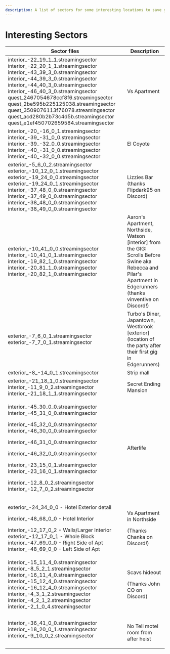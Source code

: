 ```yaml
---
description: A list of sectors for some interesting locations to save you hunting for them
---
```


# Interesting Sectors

| Sector files                                                                                                                                                                                                                                                                                                                                                                                                                                            | Description                                                                                                                                                          |
| ------------------------------------------------------------------------------------------------------------------------------------------------------------------------------------------------------------------------------------------------------------------------------------------------------------------------------------------------------------------------------------------------------------------------------------------------------- | -------------------------------------------------------------------------------------------------------------------------------------------------------------------- |
| interior\_-22\_19\_1\_1.streamingsector interior\_-22\_20\_1\_1.streamingsector interior\_-43\_39\_3\_0.streamingsector interior\_-44\_39\_3\_0.streamingsector interior\_-44\_40\_3\_0.streamingsector interior\_-46\_40\_3\_0.streamingsector quest\_2467054678ccf8f6.streamingsector quest\_2be595b225125038.streamingsector quest\_3509076113f76078.streamingsector quest\_acd280b2b73c4d5b.streamingsector quest\_e1ef450702659584.streamingsector | Vs Apartment                                                                                                                                                         |
| interior\_-20\_-16\_0\_1.streamingsector interior\_-39\_-31\_0\_0.streamingsector interior\_-39\_-32\_0\_0.streamingsector interior\_-40\_-31\_0\_0.streamingsector interior\_-40\_-32\_0\_0.streamingsector                                                                                                                                                                                                                                            | El Coyote                                                                                                                                                            |
| exterior\_-5\_6\_0\_2.streamingsector exterior\_-10\_12\_0\_1.streamingsector exterior\_-19\_24\_0\_0.streamingsector exterior\_-19\_24\_0\_1.streamingsector interior\_-37\_48\_0\_0.streamingsector interior\_-37\_49\_0\_0.streamingsector interior\_-38\_48\_0\_0.streamingsector interior\_-38\_49\_0\_0.streamingsector                                                                                                                           | Lizzies Bar (thanks Flipdark95 on Discord)                                                                                                                           |
| exterior\_-10\_41\_0\_0.streamingsector interior\_-10\_41\_0\_1.streamingsector interior\_-19\_82\_1\_0.streamingsector interior\_-20\_81\_1\_0.streamingsector interior\_-20\_82\_1\_0.streamingsector                                                                                                                                                                                                                                                 | Aaron's Apartment, Northside, Watson \[interior] from the GIG: Scrolls Before Swine aka Rebecca and Pilar's Apartment in Edgerunners (thanks vinventive on Discord!) |
| exterior\_-7\_6\_0\_1.streamingsector exterior\_-7\_7\_0\_1.streamingsector                                                                                                                                                                                                                                                                                                                                                                             | Turbo's Diner, Japantown, Westbrook \[exterior] (location of the party after their first gig in Edgerunners)                                                         |
| exterior\_-8\_-14\_0\_1.streamingsector                                                                                                                                                                                                                                                                                                                                                                                                                 | Strip mall                                                                                                                                                           |
| exterior\_-21\_18\_1\_0.streamingsector interior\_-11\_9\_0\_2.streamingsector interior\_-21\_18\_1\_1.streamingsector                                                                                                                                                                                                                                                                                                                                  | Secret Ending Mansion                                                                                                                                                |
| <p>interior_-45_30_0_0.streamingsector interior_-45_31_0_0.streamingsector</p><p>interior_-45_32_0_0.streamingsector interior_-46_30_0_0.streamingsector</p><p>interior_-46_31_0_0.streamingsector</p><p>interior_-46_32_0_0.streamingsector</p><p>interior_-23_15_0_1.streamingsector interior_-23_16_0_1.streamingsector</p><p>interior_-12_8_0_2.streamingsector interior_-12_7_0_2.streamingsector</p>                                              | Afterlife                                                                                                                                                            |
| <p>exterior_-24_34_0_0 - Hotel Exterior detail</p><p>interior_-48_68_0_0 - Hotel Interior</p><p>interior_-12_17_0_2 - Walls/Larger Interior exterior_-12_17_0_1 - Whole Block interior_-47_69_0_0 - Right Side of Apt interior_-48_69_0_0 - Left Side of Apt</p>                                                                                                                                                                                        | <p>Vs Apartment in Northside</p><p>(Thanks Chanka on Discord!)</p>                                                                                                   |
| interior\_-15\_11\_4\_0.streamingsector interior\_-8\_5\_2\_1.streamingsector interior\_-16\_11\_4\_0.streamingsector interior\_-15\_12\_4\_0.streamingsector interior\_-16\_12\_4\_0.streamingsector interior\_-4\_3\_1\_2.streamingsector interior\_-4\_2\_1\_2.streamingsector interior\_-2\_1\_0\_4.streamingsector                                                                                                                                 | <p>Scavs hideout</p><p>(Thanks John CO on Discord)</p>                                                                                                               |
| <p>interior_-36_41_0_0.streamingsector<br>interior_-18_20_0_1.streamingsector<br>interior_-9_10_0_2.streamingsector</p>                                                                                                                                                                                                                                                                                                                                 | <p><br>No Tell motel room from after heist </p>                                                                                                                      |
